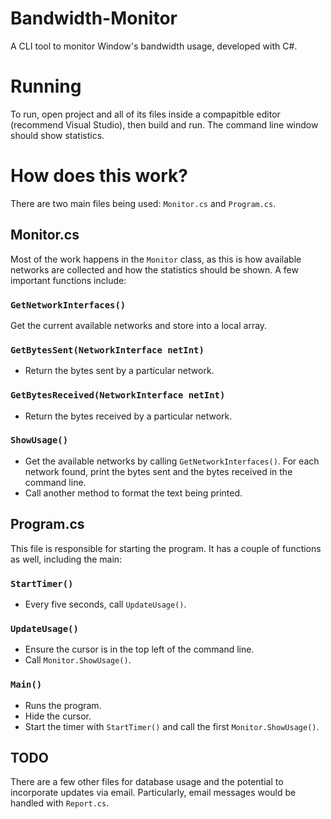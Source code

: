 # Bandwidth-Monitor
A CLI tool to monitor Window's bandwidth usage, developed with C#.

# Running
To run, open project and all of its files inside a compapitble editor (recommend Visual Studio), then build and run.
The command line window should show statistics.

# How does this work?
There are two main files being used: `Monitor.cs` and `Program.cs`.

## Monitor.cs
Most of the work happens in the `Monitor` class, as this is how available networks are collected and how
the statistics should be shown. A few important functions include:

### `GetNetworkInterfaces()`
Get the current available networks and store into a local array.

### `GetBytesSent(NetworkInterface netInt)`
- Return the bytes sent by a particular network.

### `GetBytesReceived(NetworkInterface netInt)`
- Return the bytes received by a particular network.

### `ShowUsage()`
- Get the available networks by calling `GetNetworkInterfaces()`. For each network found,
print the bytes sent and the bytes received in the command line.
- Call another method to format the text being printed.

## Program.cs
This file is responsible for starting the program. It has a couple of functions as well, including the main:

### `StartTimer()`
- Every five seconds, call `UpdateUsage()`.

### `UpdateUsage()`
- Ensure the cursor is in the top left of the command line.
- Call `Monitor.ShowUsage()`.

### `Main()`
- Runs the program.
- Hide the cursor.
- Start the timer with `StartTimer()` and call the first `Monitor.ShowUsage()`.

## TODO
There are a few other files for database usage and the potential to incorporate updates via email. Particularly, email messages would
be handled with `Report.cs`.
